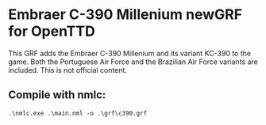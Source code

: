 # Embraer C-390 Millenium newGRF for OpenTTD

This GRF adds the Embraer C-390 Millenium and its variant KC-390 to the game. Both the Portuguese Air Force and the Brazilian Air Force variants are included. This is not official content.

## Compile with nmlc:

```
.\nmlc.exe .\main.nml -o .\grf\c390.grf
```
